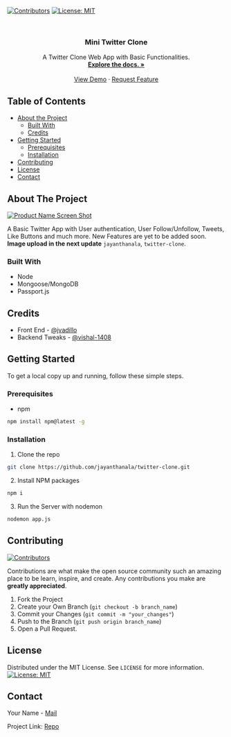 
[![Contributors](https://img.shields.io/badge/Contributors-2-green.svg)](https://github.com/jayanthanala/twitter-clone/graphs/contributors)
[![License: MIT](https://img.shields.io/badge/License-MIT-yellow.svg)](https://opensource.org/licenses/MIT)



<br />
<p align="center">
  
  <h3 align="center">Mini Twitter Clone</h3>

  <p align="center">
    A Twitter Clone Web App with Basic Functionalities. 
    <br />
    <a href="https://github.com/jayanthanala/twitter-clone"><strong>Explore the docs. »</strong></a>
    <br />
    <br />
    <a href="https://mini-twittercl.herokuapp.com/">View Demo</a>
    ·
    <a href="https://github.com/jayanthanala/twitter-clone/issues">Request Feature</a>
  </p>
</p>




## Table of Contents

* [About the Project](#about-the-project)
  * [Built With](#built-with)
  * [Credits](#Credits)
* [Getting Started](#getting-started)
  * [Prerequisites](#prerequisites)
  * [Installation](#installation)
* [Contributing](#contributing)
* [License](#license)
* [Contact](#contact)





## About The Project

[![Product Name Screen Shot](https://i.ibb.co/n1Ykdx3/Screenshot-2020-07-28-at-22-12-38.png)](https://i.ibb.co/n1Ykdx3/Screenshot-2020-07-28-at-22-12-38.png)

A Basic Twitter App with User authentication, User Follow/Unfollow, Tweets, Like Buttons and much more. New Features are yet to be added soon. 
**Image upload in the next update**
`jayanthanala`, `twitter-clone`.


### Built With

* Node
* Mongoose/MongoDB
* Passport.js

## Credits

* Front End  - [@jvadillo](https://github.com/jvadillo)
* Backend Tweaks - [@vishal-1408](https://github.com/vishal-1408)



<!-- GETTING STARTED -->
## Getting Started

To get a local copy up and running, follow these simple steps.

### Prerequisites

* npm
```sh
npm install npm@latest -g
```

### Installation
 
1. Clone the repo
```sh
git clone https://github.com/jayanthanala/twitter-clone.git
```
2. Install NPM packages
```sh
npm i
```
3. Run the Server with nodemon
```sh
nodemon app.js 
```


## Contributing
[![Contributors](https://img.shields.io/badge/Contributors-2-green.svg)](https://github.com/jayanthanala/twitter-clone/graphs/contributors)

Contributions are what make the open source community such an amazing place to be learn, inspire, and create. Any contributions you make are **greatly appreciated**.

1. Fork the Project
2. Create your Own Branch (`git checkout -b branch_name`)
3. Commit your Changes (`git commit -m "your_changes"`)
4. Push to the Branch (`git push origin branch_name`)
5. Open a Pull Request.




## License

Distributed under the MIT License. See `LICENSE` for more information.
[![License: MIT](https://img.shields.io/badge/License-MIT-yellow.svg)](https://opensource.org/licenses/MIT)



<!-- CONTACT -->
## Contact

Your Name - [Mail](javaoneapl@gmail.com)

Project Link: [Repo](https://github.com/jayanthanala/twitter-clone)




